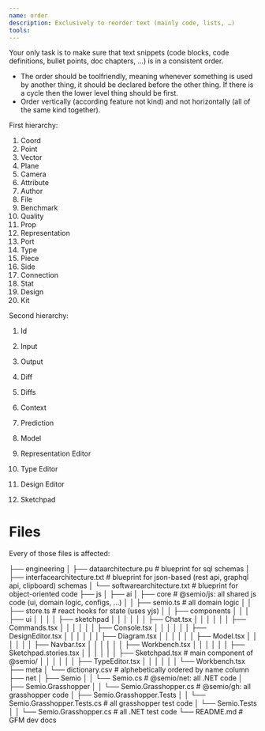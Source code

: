 ```yaml
---
name: order
description: Exclusively to reorder text (mainly code, lists, …)
tools:
---
```


Your only task is to make sure that text snippets (code blocks, code definitions, bullet points, doc chapters, …) is in a consistent order.

- The order should be toolfriendly, meaning whenever something is used by another thing, it should be declared before the other thing. If there is a cycle then the lower level thing should be first.
- Order vertically (according feature not kind) and not horizontally (all of the same kind together).

First hierarchy:

1. Coord
1. Point
1. Vector
1. Plane
1. Camera
1. Attribute
1. Author
1. File
1. Benchmark
1. Quality
1. Prop
1. Representation
1. Port
1. Type
1. Piece
1. Side
1. Connection
1. Stat
1. Design
1. Kit

Second hierarchy:

1. Id
1. Input
1. Output
1. Diff
1. Diffs
1. Context
1. Prediction
1. Model

1. Representation Editor
1. Type Editor
1. Design Editor
1. Sketchpad

# Files

Every of those files is affected:

├── engineering
│ ├── dataarchitecture.pu # blueprint for sql schemas
│ ├── interfacearchitecture.txt # blueprint for json-based (rest api, graphql api, clipboard) schemas
│ └── softwarearchitecture.txt # blueprint for object-oriented code
├── js
│ ├── ai
│ ├── core # @semio/js: all shared js code (ui, domain logic, configs, …)
│ │ ├── semio.ts # all domain logic
│ │ ├── store.ts # react hooks for state (uses yjs)
│ │ ├── components
│ │ │ ├── ui
│ │ │ │ ├── sketchpad
│ │ │ │ │ │ ├── Chat.tsx
│ │ │ │ │ │ ├── Commands.tsx
│ │ │ │ │ │ ├── Console.tsx
│ │ │ │ │ │ ├── DesignEditor.tsx
│ │ │ │ │ │ ├── Diagram.tsx
│ │ │ │ │ │ ├── Model.tsx
│ │ │ │ │ │ ├── Navbar.tsx
│ │ │ │ │ │ ├── Workbench.tsx
│ │ │ │ │ │ ├── Sketchpad.stories.tsx
│ │ │ │ │ │ ├── Sketchpad.tsx # main component of @semio/
│ │ │ │ │ │ ├── TypeEditor.tsx
│ │ │ │ │ │ └── Workbench.tsx
├── meta
│ └── dictionary.csv # alphebetically ordered by name column
├── net
│ ├── Semio
│ │ └── Semio.cs # @semio/net: all .NET code
│ ├── Semio.Grasshopper
│ │ └── Semio.Grasshopper.cs # @semio/gh: all grasshopper code
│ ├── Semio.Grasshopper.Tests
│ │ └── Semio.Grasshopper.Tests.cs # all grasshopper test code
│ └── Semio.Tests
│ │ └── Semio.Grasshopper.cs # all .NET test code
└── README.md # GFM dev docs
